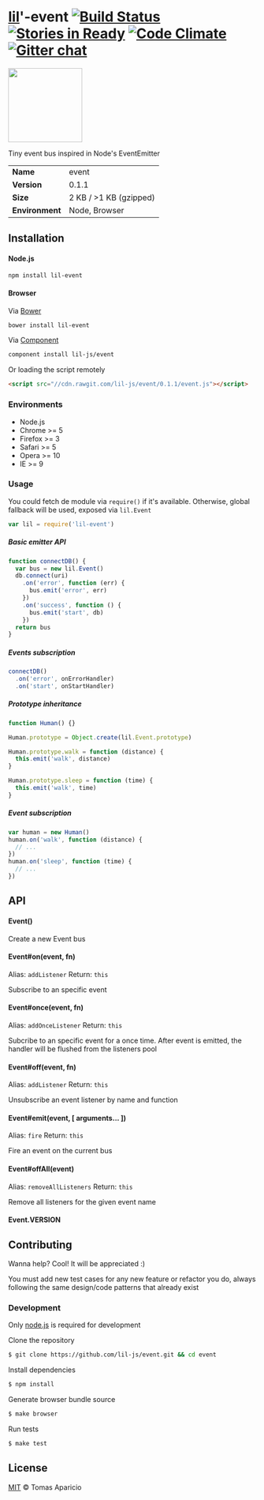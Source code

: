 # [lil](http://lil-js.github.io)'-event [![Build Status](https://api.travis-ci.org/lil-js/event.svg?branch=master)][travis] [![Stories in Ready](https://badge.waffle.io/lil-js/event.png?label=ready&title=Ready)](https://waffle.io/lil-js/event) [![Code Climate](https://codeclimate.com/github/lil-js/event/badges/gpa.svg)](https://codeclimate.com/github/lil-js/event) [![Gitter chat](https://badges.gitter.im/lil-js/all.png)](https://gitter.im/lil-js/all)

<img align="center" height="150" src="http://lil-js.github.io/img/liljs-logo.png" />

Tiny event bus inspired in Node's EventEmitter

<table>
<tr>
<td><b>Name</b></td><td>event</td>
</tr>
<tr>
<td><b>Version</b></td><td>0.1.1</td>
</tr>
<tr>
<td><b>Size</b></td><td>2 KB / >1 KB (gzipped)</td>
</tr>
<tr>
<td><b>Environment</b></td><td>Node, Browser</td>
</tr>
</table>

## Installation

#### Node.js
```bash
npm install lil-event
```

#### Browser
Via [Bower](http://bower.io)
```bash
bower install lil-event
```
Via [Component](https://github.com/componentjs/component)
```bash
component install lil-js/event
```
Or loading the script remotely
```html
<script src="//cdn.rawgit.com/lil-js/event/0.1.1/event.js"></script>
```

### Environments

- Node.js
- Chrome >= 5
- Firefox >= 3
- Safari >= 5
- Opera >= 10
- IE >= 9

### Usage

You could fetch de module via `require()` if it's available.
Otherwise, global fallback will be used, exposed via `lil.Event`
```js
var lil = require('lil-event')
```

##### Basic emitter API
```js
function connectDB() {
  var bus = new lil.Event()
  db.connect(uri)
    .on('error', function (err) {
      bus.emit('error', err)
    })
    .on('success', function () {
      bus.emit('start', db)
    })
  return bus
}
```

##### Events subscription
```js
connectDB()
  .on('error', onErrorHandler)
  .on('start', onStartHandler)
```

##### Prototype inheritance

```js
function Human() {}

Human.prototype = Object.create(lil.Event.prototype)

Human.prototype.walk = function (distance) {
  this.emit('walk', distance)
}

Human.prototype.sleep = function (time) {
  this.emit('walk', time)
}
```

##### Event subscription
```js
var human = new Human()
human.on('walk', function (distance) {
  // ...
})
human.on('sleep', function (time) {
  // ...
})
```

## API

#### Event()

Create a new Event bus

#### Event#on(event, fn)
Alias: `addListener` Return: `this`

Subscribe to an specific event

#### Event#once(event, fn)
Alias: `addOnceListener` Return: `this`

Subcribe to an specific event for a once time.
After event is emitted, the handler will be flushed from the listeners pool

#### Event#off(event, fn)
Alias: `addListener` Return: `this`

Unsubscribe an event listener by name and function

#### Event#emit(event, [ arguments... ])
Alias: `fire` Return: `this`

Fire an event on the current bus

#### Event#offAll(event)
Alias: `removeAllListeners` Return: `this`

Remove all listeners for the given event name

#### Event.VERSION

## Contributing

Wanna help? Cool! It will be appreciated :)

You must add new test cases for any new feature or refactor you do,
always following the same design/code patterns that already exist

### Development

Only [node.js](http://nodejs.org) is required for development

Clone the repository
```bash
$ git clone https://github.com/lil-js/event.git && cd event
```

Install dependencies
```bash
$ npm install
```

Generate browser bundle source
```bash
$ make browser
```

Run tests
```bash
$ make test
```

## License

[MIT](http://opensource.org/licenses/MIT) © Tomas Aparicio

[travis]: http://travis-ci.org/lil-js/event
